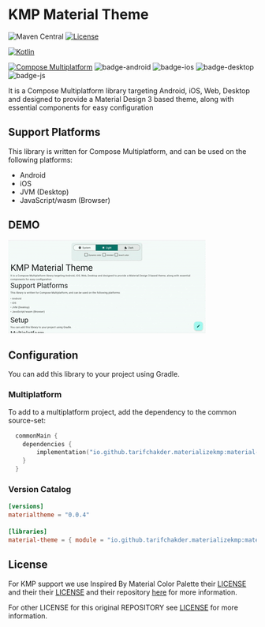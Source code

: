 # KMP Material Theme

![Maven Central](https://img.shields.io/maven-central/v/io.github.tarifchakder.materializekmp/material-theme)
[![License](https://img.shields.io/github/license/tarifchakder/MaterializeKMP)](https://opensource.org/license/mit/)

[![Kotlin](https://img.shields.io/badge/kotlin-2.1.0-blue.svg?logo=kotlin)](http://kotlinlang.org)

[![Compose Multiplatform](https://img.shields.io/badge/Compose%20Multiplatform-1.7.0-blue)](https://github.com/JetBrains/compose-multiplatform)
![badge-android](http://img.shields.io/badge/platform-android-6EDB8D.svg?style=flat)
![badge-ios](http://img.shields.io/badge/platform-ios-CDCDCD.svg?style=flat)
![badge-desktop](http://img.shields.io/badge/platform-desktop-DB413D.svg?style=flat)
![badge-js](http://img.shields.io/badge/platform-js%2Fwasm-FDD835.svg?style=flat)

It is a Compose Multiplatform library targeting Android, iOS, Web, Desktop and designed to provide a Material Design 3 based theme, along with essential components for easy configuration

## Support Platforms

This library is written for Compose Multiplatform, and can be used on the following platforms:

- Android
- iOS
- JVM (Desktop)
- JavaScript/wasm (Browser)

## DEMO

![WEB](screenshot/web_demo.gif)


## Configuration

You can add this library to your project using Gradle.

### Multiplatform

To add to a multiplatform project, add the dependency to the common source-set:

```kotlin
  commonMain {
    dependencies {
        implementation("io.github.tarifchakder.materializekmp:material-theme:0.0.4")
    }
  }
```

### Version Catalog

```toml
[versions]
materialtheme = "0.0.4"

[libraries]
material-theme = { module = "io.github.tarifchakder.materializekmp:material-theme", version.ref = "materialtheme" }
```

## License
For KMP support we use 
Inspired By Material Color Palette
their [LICENSE](material-theme-kit/src/commonMain/kotlin/io/github/tarifchakder/materializekmp/materialcolor/LICENSE) and their
their [LICENSE](material-theme-kit/src/commonMain/kotlin/io/github/tarifchakder/materializekmp/materialcolor/LICENSE) and their
repository [here](https://github.com/material-foundation/material-color-utilities) for more information.

For other LICENSE for this original REPOSITORY see [LICENSE](LICENSE) for more information.



